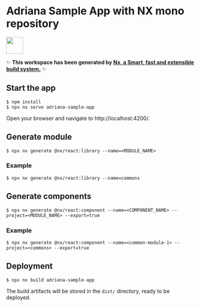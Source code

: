 # Adriana Sample App with NX mono repository

<a alt="Nx logo" href="https://nx.dev" target="_blank" rel="noreferrer"><img src="https://raw.githubusercontent.com/nrwl/nx/master/images/nx-logo.png" width="45"></a>

✨ **This workspace has been generated by [Nx, a Smart, fast and extensible build system.](https://nx.dev)** ✨

## Start the app

```
$ npm install
$ npx nx serve adriana-sample-app
```

Open your browser and navigate to http://localhost:4200/.

## Generate module

```
$ npx nx generate @nx/react:library --name=<MODULE_NAME>
```

### Example

```
$ npx nx generate @nx/react:library --name=commons
```

## Generate components

```
$ npx nx generate @nx/react:component --name=<COMPONENT_NAME> --project=<MODULE_NAME> --export=true
```

### Example

```
$ npx nx generate @nx/react:component --name=<common-module-1> --project=<commons> --export=true
```

## Deployment

```
$ npx nx build adriana-sample-app
```

The build artifacts will be stored in the `dist/` directory, ready to be deployed.

